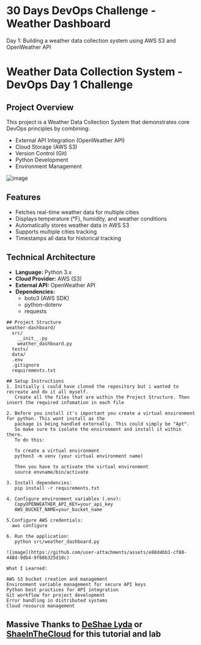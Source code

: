 # 30 Days DevOps Challenge - Weather Dashboard

Day 1: Building a weather data collection system using AWS S3 and OpenWeather API

# Weather Data Collection System - DevOps Day 1 Challenge

## Project Overview
This project is a Weather Data Collection System that demonstrates core DevOps principles by combining:
- External API Integration (OpenWeather API)
- Cloud Storage (AWS S3)
- Version Control (Git)
- Python Development
- Environment Management
  
![image](https://github.com/user-attachments/assets/2c375748-b6ca-422e-8729-d3b0286ebf71)

## Features
- Fetches real-time weather data for multiple cities
- Displays temperature (°F), humidity, and weather conditions
- Automatically stores weather data in AWS S3
- Supports multiple cities tracking
- Timestamps all data for historical tracking

## Technical Architecture
- **Language:** Python 3.x
- **Cloud Provider:** AWS (S3)
- **External API:** OpenWeather API
- **Dependencies:** 
  - boto3 (AWS SDK)
  - python-dotenv
  - requests

```
## Project Structure
weather-dashboard/
  src/
    __init__.py
    weather_dashboard.py
  tests/
  data/
  .env
  .gitignore
  requirements.txt

## Setup Instructions
1. Initially i could have cloned the repository but i wanted to recreate and do it all myself.
   Create all the files that are within the Project Structure. Then insert the required infomation in each file

2. Before you install it's important you create a virtual environment for python. This wont install as the
   package is being handled externally. This could simply be "Apt".
   So make sure to isolate the environment and install it within there.
   To do this:

   To create a virtual environment 
   python3 -m venv (your virtual environment name)

   Then you have to activate the virtual environment 
   source envname/bin/activate 

3. Install dependencies:
   pip install -r requirements.txt

4. Configure environment variables (.env):
   CopyOPENWEATHER_API_KEY=your_api_key
   AWS_BUCKET_NAME=your_bucket_name

5.Configure AWS credentials:
  aws configure

6. Run the application:
   python src/weather_dashboard.py

![image](https://github.com/user-attachments/assets/e88d4bb1-cf88-448d-9db4-9f60b325d10c)

What I Learned:

AWS S3 bucket creation and management
Environment variable management for secure API keys
Python best practices for API integration
Git workflow for project development
Error handling in distributed systems
Cloud resource management
```

## Massive Thanks to [DeShae Lyda](https://www.linkedin.com/in/deshae-lyda/) or [ShaeInTheCloud](https://www.youtube.com/watch?v=A95XBJFOqjw) for this tutorial and lab



